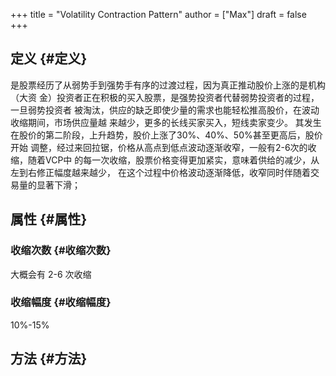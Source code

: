 +++
title = "Volatility Contraction Pattern"
author = ["Max"]
draft = false
+++

## 定义 {#定义}

是股票经历了从弱势手到强势手有序的过渡过程，因为真正推动股价上涨的是机构（大资
金）投资者正在积极的买入股票，是强势投资者代替弱势投资者的过程，一旦弱势投资者
被淘汰，供应的缺乏即使少量的需求也能轻松推高股价，在波动收缩期间，市场供应量越
来越少，更多的长线买家买入，短线卖家变少。
其发生在股价的第二阶段，上升趋势，股价上涨了30%、40%、50%甚至更高后，股价开始
调整，经过来回拉锯，价格从高点到低点波动逐渐收窄，一般有2-6次的收缩，随着VCP中
的每一次收缩，股票价格变得更加紧实，意味着供给的减少，从左到右修正幅度越来越少，
在这个过程中价格波动逐渐降低，收窄同时伴随着交易量的显著下滑；


## 属性 {#属性}


### 收缩次数 {#收缩次数}

大概会有 2-6 次收缩


### 收缩幅度 {#收缩幅度}

10%-15%


## 方法 {#方法}
